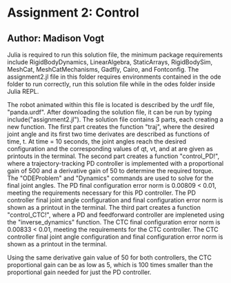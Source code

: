 # Assignment 2: Control
## Author: Madison Vogt

Julia is required to run this solution file, the minimum package requirements include RigidBodyDynamics, LinearAlgebra, StaticArrays, RigidBodySim, MeshCat, MeshCatMechanisms, Gadfly, Cairo, and Fontconfig. The assignment2.jl file in this folder requires environments contained in the ode folder to run correctly, run this solution file while in the odes folder inside Julia REPL.

The robot animated within this file is located is described by the urdf file, "panda.urdf". After downloading the solution file, it can be run by typing include("assignment2.jl"). The solution file contains 3 parts, each creating a new function. The first part creates the function "traj", where the desired joint angle and its first two time derivates are described as functions of time, t. At time = 10 seconds, the joint angles reach the desired configuration and the corresponding values of qt, vt, and at are given as printouts in the terminal. The second part creates a function "control_PD!", where a trajectory-tracking PD controller is implemented with a proportional gain of 500 and a derivative gain of 50 to determine the required torque. The "ODEProblem" and "Dynamics" commands are used to solve for the final joint angles. The PD final configuration error norm is 0.00809 < 0.01, meeting the requirements necessary for this PD controller. The PD controller final joint angle configuration and final configuration error norm is shown as a printout in the terminal. The third part creates a function "control_CTC!", where a PD and feedforward controller are impleneted using the "inverse_dynamics" function. The CTC final configuration error norm is 0.00833 < 0.01, meeting the requirements for the CTC controller. The CTC controller final joint angle configuration and final configuration error norm is shown as a printout in the terminal.

Using the same derivative gain value of 50 for both controllers, the CTC proportional gain can be as low as 5, which is 100 times smaller than the proportional gain needed for just the PD controller. 
